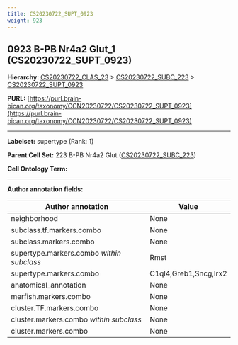 ```yaml
---
title: CS20230722_SUPT_0923
weight: 923
---
```

## 0923 B-PB Nr4a2 Glut_1 (CS20230722_SUPT_0923)
<b>Hierarchy: </b>
[CS20230722_CLAS_23](../CS20230722_CLAS_23) >
[CS20230722_SUBC_223](../CS20230722_SUBC_223) >
[CS20230722_SUPT_0923](../CS20230722_SUPT_0923)

**PURL:** [https://purl.brain-bican.org/taxonomy/CCN20230722/CS20230722_SUPT_0923](https://purl.brain-bican.org/taxonomy/CCN20230722/CS20230722_SUPT_0923)

---


**Labelset:** supertype (Rank: 1)

**Parent Cell Set:** 223 B-PB Nr4a2 Glut ([CS20230722_SUBC_223](../CS20230722_SUBC_223))



**Cell Ontology Term:** 

[MARKER GENES.]: #


---

[TRANSFERRED ANNOTATIONS.]: #


[AUTHOR ANNOTATION FIELDS.]: #


**Author annotation fields:**

| Author annotation | Value |
|-------------------|-------|
|neighborhood|None|
|subclass.tf.markers.combo|None|
|subclass.markers.combo|None|
|supertype.markers.combo _within subclass_|Rmst|
|supertype.markers.combo|C1ql4,Greb1,Sncg,Irx2|
|anatomical_annotation|None|
|merfish.markers.combo|None|
|cluster.TF.markers.combo|None|
|cluster.markers.combo _within subclass_|None|
|cluster.markers.combo|None|
